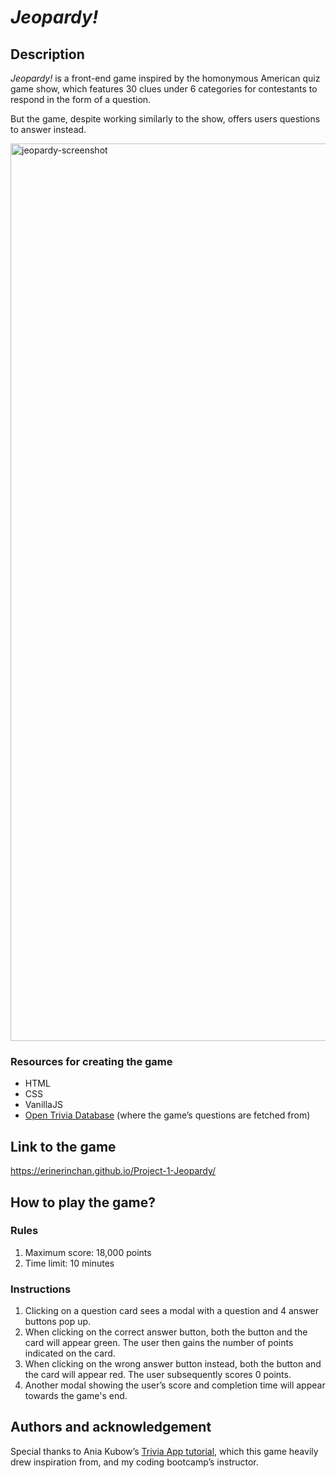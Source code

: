 # _Jeopardy!_

## Description

_Jeopardy!_ is a front-end game inspired by the homonymous American quiz game show, which features 30 clues under 6 categories for contestants to respond in the form of a question.

But the game, despite working similarly to the show, offers users questions to answer instead.

<img width="1436" alt="jeopardy-screenshot" src="https://user-images.githubusercontent.com/35587864/173225639-6329e750-90ac-48e1-8c2d-89080a2d1f8c.png">

### Resources for creating the game

- HTML
- CSS
- VanillaJS
- [Open Trivia Database](https://opentdb.com/) (where the game’s questions are fetched from)

## Link to the game

https://erinerinchan.github.io/Project-1-Jeopardy/

## How to play the game?

### Rules

1. Maximum score: 18,000 points
2. Time limit: 10 minutes

### Instructions

1. Clicking on a question card sees a modal with a question and 4 answer buttons pop up.
2. When clicking on the correct answer button, both the button and the card will appear green. The user then gains the number of points indicated on the card.
3. When clicking on the wrong answer button instead, both the button and the card will appear red. The user subsequently scores 0 points.
4. Another modal showing the user’s score and completion time will appear towards the game's end.

## Authors and acknowledgement

Special thanks to Ania Kubow’s [Trivia App tutorial](https://www.youtube.com/watch?v=zgHim4ZDpZY&t=3881s), which this game heavily drew inspiration from, and my coding bootcamp’s instructor.
